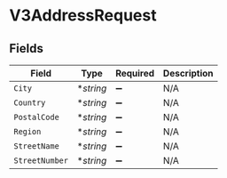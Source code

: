 # V3AddressRequest


## Fields

| Field              | Type               | Required           | Description        |
| ------------------ | ------------------ | ------------------ | ------------------ |
| `City`             | **string*          | :heavy_minus_sign: | N/A                |
| `Country`          | **string*          | :heavy_minus_sign: | N/A                |
| `PostalCode`       | **string*          | :heavy_minus_sign: | N/A                |
| `Region`           | **string*          | :heavy_minus_sign: | N/A                |
| `StreetName`       | **string*          | :heavy_minus_sign: | N/A                |
| `StreetNumber`     | **string*          | :heavy_minus_sign: | N/A                |